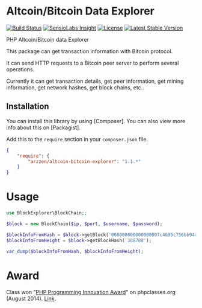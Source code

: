 Altcoin/Bitcoin Data Explorer 
======================
[![Build Status](https://travis-ci.org/arzzen/altcoin-bitcoin-explorer.svg)](https://travis-ci.org/arzzen/altcoin-bitcoin-explorer) [![SensioLabs Insight](https://img.shields.io/sensiolabs/i/71672116-520c-4715-b419-be2dae112b86.svg)](https://insight.sensiolabs.com/projects/71672116-520c-4715-b419-be2dae112b86) [![License](https://poser.pugx.org/arzzen/altcoin-bitcoin-explorer/license)](https://packagist.org/packages/arzzen/altcoin-bitcoin-explorer) [![Latest Stable Version](https://poser.pugx.org/arzzen/altcoin-bitcoin-explorer/v/stable)](https://packagist.org/packages/arzzen/altcoin-bitcoin-explorer)

PHP Altcoin/Bitcoin data Explorer

This package can get transaction information with Bitcoin protocol.

It can send HTTP requests to a Bitcoin peer server to perform several operations.

Currently it can get transaction details, get peer information, get mining information, get network hashes, get block chains, etc..

## Installation

You can install this library by using [Composer]. You can also view more info
about this on [Packagist].

Add this to the `require` section in your `composer.json` file.

```json
{
    "require": {
        "arzzen/altcoin-bitcoin-explorer": "1.1.*"
    }
}
```

Usage
======================
```php
use BlockExplorer\BlockChain;;

$block = new BlockChain($ip, $port, $username, $password);

$blockInfoFromHash = $block->getBlock('000000000000000007c4695c756bb944cf31f1f20487a32375d9d4c61dfd6349');
$blockInfoFromHeight = $block->getBlockHash('308788');

var_dump($blockInfoFromHash, $blockInfoFromHeight);
```

Award
======================

Class won "[PHP Programming Innovation Award](http://www.phpclasses.org/winners/year/2014/)" on phpclasses.org (August 2014). [Link](http://www.phpclasses.org/package/8730-PHP-Get-transaction-information-with-Bitcoin-protocol.html). 

